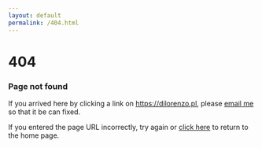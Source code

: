 ```yaml
---
layout: default
permalink: /404.html
---
```


# 404

### Page not found

If you arrived here by clicking a link on https://dilorenzo.pl, please [email me](mailto:paolo@dilorenzo.pl?Subject=Page%20not%20found) so that it be can fixed.

If you entered the page URL incorrectly, try again or [click here](https://dilorenzo.pl) to return to the home page.

